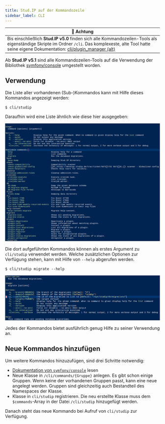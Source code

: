 ```yaml
---
title: Stud.IP auf der Kommandozeile
sidebar_label: CLI
---
```

| :pushpin: **Achtung** |
|-----------------------|
| Bis einschließlich **Stud.IP v5.0** finden sich alle Kommandozeilen-Tools als eigenständige Skripte im Ordner `/cli`. Das komplexeste, alte Tool hatte seine eigene Dokumentation: [cli/plugin_manager (alt)](CLIPluginManager) |

Ab **Stud.IP v5.1** sind alle Kommandozeilen-Tools auf die Verwendung der Bibliothek [symfony/console](https://symfony.com/doc/current/components/console.html) umgestellt worden.

## Verwendung

Die Liste aller vorhandenen (Sub-)Kommandos kann mit Hilfe dieses Kommandos angezeigt werden:

```shell
$ cli/studip
```

Daraufhin wird eine Liste ähnlich wie diese hier ausgegeben:

![CLI Help](../assets/06e2031cec109992fa2df034e5c65642/CLIHelp.png)

Die dort aufgeführten Kommandos können als erstes Argument zu `cli/studip` verwendet werden. Welche zusätzlichen Optionen zur Verfügung stehen, kann mit Hilfe von `--help` abgerufen werden.

```shell
$ cli/studip migrate --help
```


![CLIHelpOnCommands](../assets/c36105bd58464c5eb00e596123af30c8/CLIHelpOnCommands.png)

Jedes der Kommandos bietet ausführlich genug Hilfe zu seiner
Verwendung an.

## Neue Kommandos hinzufügen

Um weitere Kommandos hinzuzufügen, sind drei Schritte notwendig:

- [Dokumentation von `symfony/console`](https://symfony.com/doc/current/components/console.html) lesen
- Neue Klasse in `/cli/commands/{Gruppe}` anlegen. Es gibt schon einige Gruppen. Wenn keine der vorhandenen Gruppen passt, kann eine neue angelegt werden. Gruppen sind gleichzeitig auch Bestandteil des Namespaces der Klasse.
- Klasse in `cli/studip` registrieren. Die neu erstellte Klasse muss dem `$commands`-Array in der Datei `/cli/studip` hinzugefügt werden.

Danach steht das neue Kommando bei Aufruf von `cli/studip` zur Verfügung.
